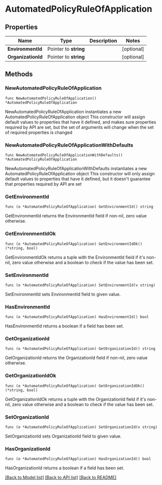 # AutomatedPolicyRuleOfApplication

## Properties

Name | Type | Description | Notes
------------ | ------------- | ------------- | -------------
**EnvironmentId** | Pointer to **string** |  | [optional] 
**OrganizationId** | Pointer to **string** |  | [optional] 

## Methods

### NewAutomatedPolicyRuleOfApplication

`func NewAutomatedPolicyRuleOfApplication() *AutomatedPolicyRuleOfApplication`

NewAutomatedPolicyRuleOfApplication instantiates a new AutomatedPolicyRuleOfApplication object
This constructor will assign default values to properties that have it defined,
and makes sure properties required by API are set, but the set of arguments
will change when the set of required properties is changed

### NewAutomatedPolicyRuleOfApplicationWithDefaults

`func NewAutomatedPolicyRuleOfApplicationWithDefaults() *AutomatedPolicyRuleOfApplication`

NewAutomatedPolicyRuleOfApplicationWithDefaults instantiates a new AutomatedPolicyRuleOfApplication object
This constructor will only assign default values to properties that have it defined,
but it doesn't guarantee that properties required by API are set

### GetEnvironmentId

`func (o *AutomatedPolicyRuleOfApplication) GetEnvironmentId() string`

GetEnvironmentId returns the EnvironmentId field if non-nil, zero value otherwise.

### GetEnvironmentIdOk

`func (o *AutomatedPolicyRuleOfApplication) GetEnvironmentIdOk() (*string, bool)`

GetEnvironmentIdOk returns a tuple with the EnvironmentId field if it's non-nil, zero value otherwise
and a boolean to check if the value has been set.

### SetEnvironmentId

`func (o *AutomatedPolicyRuleOfApplication) SetEnvironmentId(v string)`

SetEnvironmentId sets EnvironmentId field to given value.

### HasEnvironmentId

`func (o *AutomatedPolicyRuleOfApplication) HasEnvironmentId() bool`

HasEnvironmentId returns a boolean if a field has been set.

### GetOrganizationId

`func (o *AutomatedPolicyRuleOfApplication) GetOrganizationId() string`

GetOrganizationId returns the OrganizationId field if non-nil, zero value otherwise.

### GetOrganizationIdOk

`func (o *AutomatedPolicyRuleOfApplication) GetOrganizationIdOk() (*string, bool)`

GetOrganizationIdOk returns a tuple with the OrganizationId field if it's non-nil, zero value otherwise
and a boolean to check if the value has been set.

### SetOrganizationId

`func (o *AutomatedPolicyRuleOfApplication) SetOrganizationId(v string)`

SetOrganizationId sets OrganizationId field to given value.

### HasOrganizationId

`func (o *AutomatedPolicyRuleOfApplication) HasOrganizationId() bool`

HasOrganizationId returns a boolean if a field has been set.


[[Back to Model list]](../README.md#documentation-for-models) [[Back to API list]](../README.md#documentation-for-api-endpoints) [[Back to README]](../README.md)


